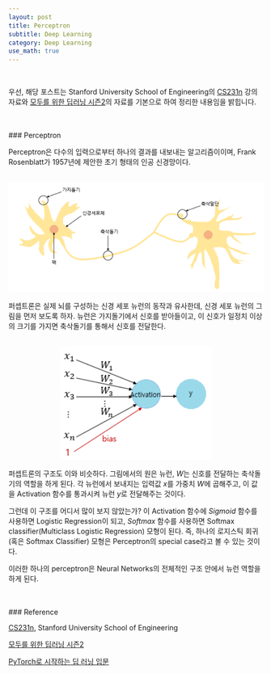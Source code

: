 ```yaml
---
layout: post
title: Perceptron
subtitle: Deep Learning
category: Deep Learning
use_math: true
---
```


<br>

우선, 해당 포스트는 Stanford University School of Engineering의 [CS231n](https://www.youtube.com/watch?v=_JB0AO7QxSA&list=PLC1qU-LWwrF64f4QKQT-Vg5Wr4qEE1Zxk&index=7) 강의자료와 [모두를 위한 딥러닝 시즌2](https://deeplearningzerotoall.github.io/season2/lec_pytorch.html)의 자료를 기본으로 하여 정리한 내용임을 밝힙니다.

<br>
<br>
### Perceptron

Perceptron은 다수의 입력으로부터 하나의 결과를 내보내는 알고리즘이이며, Frank Rosenblatt가 1957년에 제안한 초기 형태의 인공 신경망이다.

<br>

<center><img src = '/post_img/200106/image4.png' width="600"/></center>

퍼셉트론은 실제 뇌를 구성하는 신경 세포 뉴런의 동작과 유사한데, 신경 세포 뉴런의 그림을 먼저 보도록 하자. 뉴런은 가지돌기에서 신호를 받아들이고, 이 신호가 일정치 이상의 크기를 가지면 축삭돌기를 통해서 신호를 전달한다.

<br>

<center><img src = '/post_img/200106/image5.png' width="300"/></center>

퍼셉트론의 구조도 이와 비슷하다. 그림에서의 원은 뉴런, $W$는 신호를 전달하는 축삭돌기의 역할을 하게 된다. 각 뉴런에서 보내지는 입력값 $x$를 가중치 $W$에 곱해주고, 이 값을 Activation 함수를 통과시켜 뉴런 $y$로 전달해주는 것이다.

그런데 이 구조를 어디서 많이 보지 않았는가? 이 Activation 함수에 $Sigmoid$ 함수를 사용하면 Logistic Regression이 되고, $Softmax$ 함수를 사용하면 Softmax classifier(Multiclass Logistic Regression) 모형이 된다. 즉, 하나의 로지스틱 회귀(혹은 Softmax Classifier) 모형은 Perceptron의 special case라고 볼 수 있는 것이다.

이러한 하나의 perceptron은 Neural Networks의 전체적인 구조 안에서 뉴런 역할을 하게 된다.

<br>
<br>
### Reference

[CS231n](https://www.youtube.com/watch?v=vT1JzLTH4G4&list=PLC1qU-LWwrF64f4QKQT-Vg5Wr4qEE1Zxk), Stanford University School of Engineering

[모두를 위한 딥러닝 시즌2](https://deeplearningzerotoall.github.io/season2/lec_pytorch.html)

[PyTorch로 시작하는 딥 러닝 입문](https://wikidocs.net/60680)
